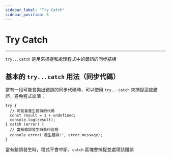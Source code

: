 ```yaml
---
sidebar_label: "Try Catch"
sidebar_position: 8
---
```


# Try Catch

---

`try...catch` 是用來捕捉和處理程式中的錯誤的同步結構

## 基本的 `try...catch` 用法（同步代碼）

當有一段可能會拋出錯誤的同步代碼時，可以使用 `try...catch` 來捕捉這些錯誤，避免程式崩潰：

```
try {
  // 可能會產生錯誤的代碼
  const result = 1 + undefined; 
  console.log(result);
} catch (error) {
  // 當有錯誤發生時執行這裡
  console.error('發生錯誤:', error.message);
}
```

當有錯誤發生時，程式不會中斷，`catch` 區塊會捕捉並處理該錯誤